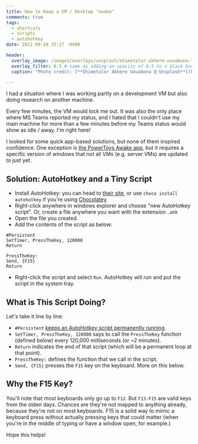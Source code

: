 ```yaml
---
title: How to Keep a VM / Desktop "awake"
comments: true
tags:
  - shortcuts
  - scripts
  - autohotkey
date: 2021-09-28 15:17 -0400

header:
  overlay_image: /images/overlays/unsplash/ehimetalor-akhere-unuabona-TvJk52iLxQA-unsplash.jpg
  overlay_filter: 0.5 # same as adding an opacity of 0.5 to a black background
  caption: "Photo credit: [**Ehimetalor Akhere Unuabona @ Unsplash**](https://unsplash.com/@theeastlondonphotographer?utm_source=unsplash&utm_medium=referral&utm_content=creditCopyText)"

---
```

I had a situation where I was working partly on a development VM but also doing research on another machine.

Every few minutes, the VM would lock me out. It was also the only place where MS Teams reported my status, and I hated that I couldn't use my main machine for more than a few minutes before my Teams status would show as idle / away. I'm right here!

I looked for some quick app-based solutions, but none of them inspired confidence. One exception is [the PowerToys Awake app](https://docs.microsoft.com/en-us/windows/powertoys/awake), but it requires a specific version of windows that not all VMs (e.g. server VMs) are updated to just yet.

## Solution: AutoHotkey and a Tiny Script

* Install AutoHotkey: you can head to [their site](https://www.autohotkey.com/), or use  `choco install autohotkey` if you're using [Chocolatey](https://chocolatey.org/).
* Right-click anywhere in windows explorer and choose "new AutoHotkey script". Or, create a file anywhere you want with the extension `.ahk`
* Open the file you created.
* Add the contents of the script as below:

```plaintext
#Persistent
SetTimer, PressTheKey, 120000
Return

PressTheKey:
Send, {F15}
Return
```

* Right-click the script and select `Run`. AutoHotkey will run and put the script in the system tray.

## What is This Script Doing?

Let's take it line by line:

* `#Persistent` [keeps an AutoHotkey script permanently running](https://www.autohotkey.com/docs/commands/_Persistent.htm).
* `SetTimer, PressTheKey, 120000` says to call the `PressTheKey` function (defined below) every 120,000 milliseconds (or ~2 minutes).
* `Return` indicates the end of that script (which will be a permanent loop at that point).
* `PressTheKey:` defines the function that we call in the script.
* `Send, {F15}` presses the `F15` key on the keyboard. More on this below.

## Why the F15 Key?

You'll note that most keyboards only go up to `F12`. But `F13-F15` are valid keys from the olden days. Chances are they're not mapped to anything already, because they're not on most keyboards. F15 is a solid way to mimic a keyboard press without actually pressing keys that could matter (when you're in the middle of typing or have a window open, for example.)

Hope this helps!
